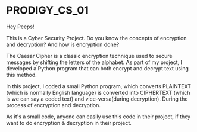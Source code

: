 # PRODIGY_CS_01

Hey Peeps!

This is a Cyber Security Project.
Do you know the concepts of encryption and decryption? And how is encryption done?

The Caesar Cipher is a classic encryption technique used to secure messages by shifting the letters of the alphabet. As part of my project, I developed a Python program that can both encrypt and decrypt text using this method.

In this project, I coded a small Python program, which converts
PLAINTEXT (which is normally English language) is converted into CIPHERTEXT (which is we can say a coded text) and vice-versa(during decryption). During the process of encryption and decryption. 

As it's a small code, anyone can easily use this code in their project, if they want to do encryption & decryption in their project.
  
